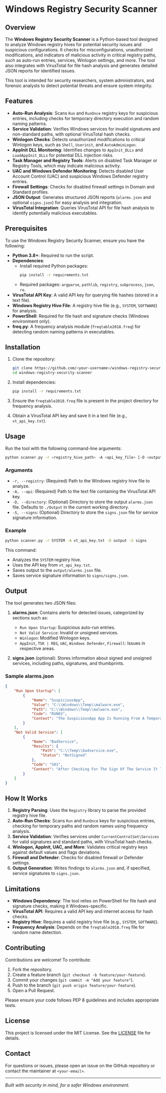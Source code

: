 # Windows Registry Security Scanner

## Overview

The **Windows Registry Security Scanner** is a Python-based tool designed to analyze Windows registry hives for potential security issues and suspicious configurations. It checks for misconfigurations, unauthorized modifications, and indicators of malicious activity in critical registry paths, such as auto-run entries, services, Winlogon settings, and more. The tool also integrates with VirusTotal for file hash analysis and generates detailed JSON reports for identified issues.

This tool is intended for security researchers, system administrators, and forensic analysts to detect potential threats and ensure system integrity.

## Features

- **Auto-Run Analysis**: Scans `Run` and `RunOnce` registry keys for suspicious entries, including checks for temporary directory execution and random naming patterns.
- **Service Validation**: Verifies Windows services for invalid signatures and non-standard paths, with optional VirusTotal hash checks.
- **Winlogon Checks**: Detects unauthorized modifications to critical Winlogon keys, such as `Shell`, `Userinit`, and `AutoAdminLogon`.
- **AppInit DLL Monitoring**: Identifies changes to `AppInit_DLLs` and `LoadAppInit_DLLs` for potential DLL injection risks.
- **Task Manager and Registry Tools**: Alerts on disabled Task Manager or Registry Tools, which may indicate malicious activity.
- **UAC and Windows Defender Monitoring**: Detects disabled User Account Control (UAC) and suspicious Windows Defender registry entries.
- **Firewall Settings**: Checks for disabled firewall settings in Domain and Standard profiles.
- **JSON Output**: Generates structured JSON reports (`alarms.json` and optional `signs.json`) for easy analysis and integration.
- **VirusTotal Integration**: Queries VirusTotal API for file hash analysis to identify potentially malicious executables.

## Prerequisites

To use the Windows Registry Security Scanner, ensure you have the following:

- **Python 3.8+**: Required to run the script.
- **Dependencies**:
  - Install required Python packages:
    ```bash
    pip install -r requirements.txt
    ```
  - Required packages: `argparse`, `pathlib`, `registry`, `subprocess`, `json`, `re`.
- **VirusTotal API Key**: A valid API key for querying file hashes (stored in a text file).
- **Windows Registry Hive File**: A registry hive file (e.g., `SYSTEM`, `SOFTWARE`) for analysis.
- **PowerShell**: Required for file hash and signature checks (Windows environment only).
- **freq.py**: A frequency analysis module (`freqtable2018.freq`) for detecting random naming patterns in executables.

## Installation

1. Clone the repository:
   ```bash
   git clone https://github.com/<your-username>/windows-registry-security-scanner.git
   cd windows-registry-security-scanner
   ```

2. Install dependencies:
   ```bash
   pip install -r requirements.txt
   ```

3. Ensure the `freqtable2018.freq` file is present in the project directory for frequency analysis.

4. Obtain a VirusTotal API key and save it in a text file (e.g., `vt_api_key.txt`).

## Usage

Run the tool with the following command-line arguments:

```bash
python scanner.py -r <registry_hive_path> -A <api_key_file> [-D <output_directory>] [-S <signs_directory>]
```

### Arguments

- `-r, --registry`: (Required) Path to the Windows registry hive file to analyze.
- `-A, --api`: (Required) Path to the text file containing the VirusTotal API key.
- `-D, --directory`: (Optional) Directory to store the output `alarms.json` file. Defaults to `./Output` in the current working directory.
- `-S, --signs`: (Optional) Directory to store the `signs.json` file for service signature information.

### Example

```bash
python scanner.py -r SYSTEM -A vt_api_key.txt -D output -S signs
```

This command:
- Analyzes the `SYSTEM` registry hive.
- Uses the API key from `vt_api_key.txt`.
- Saves output to the `output/alarms.json` file.
- Saves service signature information to `signs/signs.json`.

## Output

The tool generates two JSON files:

1. **alarms.json**: Contains alerts for detected issues, categorized by sections such as:
   - `Run Upon Startup`: Suspicious auto-run entries.
   - `Not Valid Service`: Invalid or unsigned services.
   - `Winlogon`: Modified Winlogon keys.
   - `AppInit`, `TSK | REG`, `UAC`, `Windows Defender`, `Firewall`: Issues in respective areas.

2. **signs.json** (optional): Stores information about signed and unsigned services, including paths, signatures, and thumbprints.

### Sample alarms.json

```json
{
    "Run Upon Startup": [
        {
            "Name": "SuspiciousApp",
            "Value": "C:\\Windows\\Temp\\malware.exe",
            "Path": "C:\\Windows\\Temp\\malware.exe",
            "Code": "RUN03",
            "Context": "The SuspiciousApp App Is Running From A Temporary Directory Could Be Malicious."
        }
    ],
    "Not Valid Service": [
        {
            "Name": "BadService",
            "Results": {
                "Path": "C:\\Temp\\badservice.exe",
                "Status": "NotSigned"
            },
            "Code": "S01",
            "Context": "After Checking For The Sign Of The Service It Turns Out It Was Not Valid."
        }
    ]
}
```

## How It Works

1. **Registry Parsing**: Uses the `Registry` library to parse the provided registry hive file.
2. **Auto-Run Checks**: Scans `Run` and `RunOnce` keys for suspicious entries, checking for temporary paths and random names using frequency analysis.
3. **Service Validation**: Verifies services under `CurrentControlSet\Services` for valid signatures and standard paths, with VirusTotal hash checks.
4. **Winlogon, AppInit, UAC, and More**: Validates critical registry keys against default values and flags deviations.
5. **Firewall and Defender**: Checks for disabled firewall or Defender settings.
6. **Output Generation**: Writes findings to `alarms.json` and, if specified, service signatures to `signs.json`.

## Limitations

- **Windows Dependency**: The tool relies on PowerShell for file hash and signature checks, making it Windows-specific.
- **VirusTotal API**: Requires a valid API key and internet access for hash checks.
- **Registry Hive**: Requires a valid registry hive file (e.g., `SYSTEM`, `SOFTWARE`).
- **Frequency Analysis**: Depends on the `freqtable2018.freq` file for random name detection.

## Contributing

Contributions are welcome! To contribute:

1. Fork the repository.
2. Create a feature branch (`git checkout -b feature/your-feature`).
3. Commit your changes (`git commit -m "Add your feature"`).
4. Push to the branch (`git push origin feature/your-feature`).
5. Open a Pull Request.

Please ensure your code follows PEP 8 guidelines and includes appropriate tests.

## License

This project is licensed under the MIT License. See the [LICENSE](LICENSE) file for details.

## Contact

For questions or issues, please open an issue on the GitHub repository or contact the maintainer at `<your-email>`.

---

*Built with security in mind, for a safer Windows environment.*